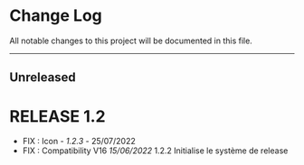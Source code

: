 # Change Log
All notable changes to this project will be documented in this file.
___

## Unreleased



# RELEASE 1.2

- FIX : Icon - *1.2.3* - 25/07/2022
- FIX : Compatibility V16 *15/06/2022* 1.2.2
Initialise le système de release 
